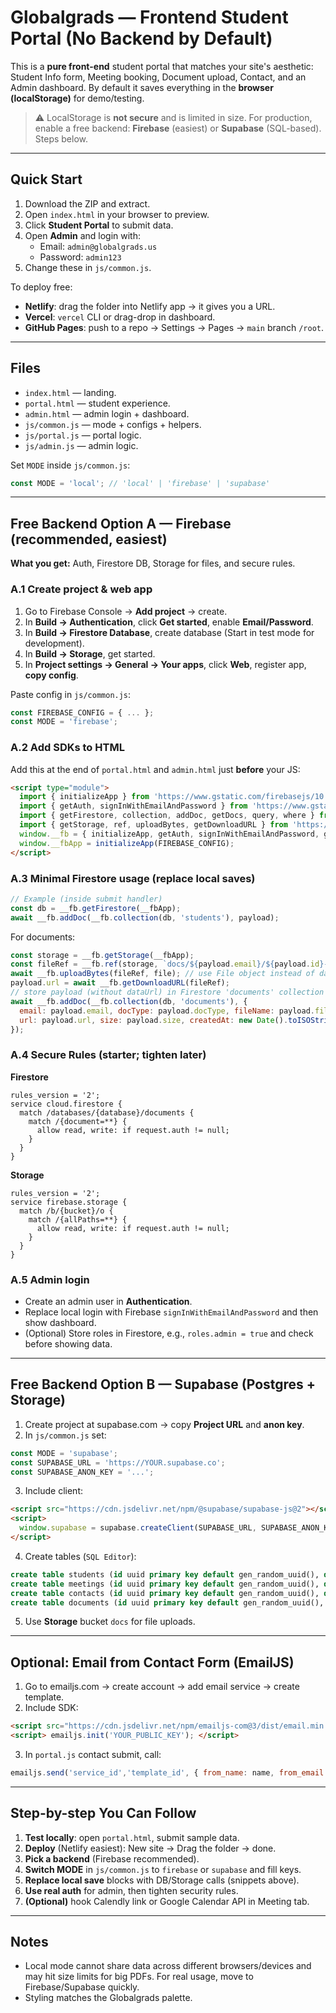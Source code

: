 # Globalgrads — Frontend Student Portal (No Backend by Default)

This is a **pure front-end** student portal that matches your site's aesthetic: Student Info form, Meeting booking, Document upload, Contact, and an Admin dashboard. By default it saves everything in the **browser (localStorage)** for demo/testing.

> ⚠️ LocalStorage is **not secure** and is limited in size. For production, enable a free backend: **Firebase** (easiest) or **Supabase** (SQL-based). Steps below.

---

## Quick Start

1. Download the ZIP and extract.
2. Open `index.html` in your browser to preview.
3. Click **Student Portal** to submit data.
4. Open **Admin** and login with:
   - Email: `admin@globalgrads.us`
   - Password: `admin123`
5. Change these in `js/common.js`.

To deploy free:
- **Netlify**: drag the folder into Netlify app → it gives you a URL.
- **Vercel**: `vercel` CLI or drag-drop in dashboard.
- **GitHub Pages**: push to a repo → Settings → Pages → `main` branch `/root`.

---

## Files

- `index.html` — landing.
- `portal.html` — student experience.
- `admin.html` — admin login + dashboard.
- `js/common.js` — mode + configs + helpers.
- `js/portal.js` — portal logic.
- `js/admin.js` — admin logic.

Set `MODE` inside `js/common.js`:
```js
const MODE = 'local'; // 'local' | 'firebase' | 'supabase'
```

---

## Free Backend Option A — Firebase (recommended, easiest)

**What you get:** Auth, Firestore DB, Storage for files, and secure rules.

### A.1 Create project & web app
1. Go to Firebase Console → **Add project** → create.
2. In **Build → Authentication**, click **Get started**, enable **Email/Password**.
3. In **Build → Firestore Database**, create database (Start in test mode for development).
4. In **Build → Storage**, get started.
5. In **Project settings → General → Your apps**, click **Web**, register app, **copy config**.

Paste config in `js/common.js`:
```js
const FIREBASE_CONFIG = { ... };
const MODE = 'firebase';
```

### A.2 Add SDKs to HTML
Add this at the end of `portal.html` and `admin.html` just **before** your JS:
```html
<script type="module">
  import { initializeApp } from 'https://www.gstatic.com/firebasejs/10.12.4/firebase-app.js';
  import { getAuth, signInWithEmailAndPassword } from 'https://www.gstatic.com/firebasejs/10.12.4/firebase-auth.js';
  import { getFirestore, collection, addDoc, getDocs, query, where } from 'https://www.gstatic.com/firebasejs/10.12.4/firebase-firestore.js';
  import { getStorage, ref, uploadBytes, getDownloadURL } from 'https://www.gstatic.com/firebasejs/10.12.4/firebase-storage.js';
  window.__fb = { initializeApp, getAuth, signInWithEmailAndPassword, getFirestore, collection, addDoc, getDocs, query, where, getStorage, ref, uploadBytes, getDownloadURL };
  window.__fbApp = initializeApp(FIREBASE_CONFIG);
</script>
```

### A.3 Minimal Firestore usage (replace local saves)
```js
// Example (inside submit handler)
const db = __fb.getFirestore(__fbApp);
await __fb.addDoc(__fb.collection(db, 'students'), payload);
```
For documents:
```js
const storage = __fb.getStorage(__fbApp);
const fileRef = __fb.ref(storage, `docs/${payload.email}/${payload.id}-${payload.fileName}`);
await __fb.uploadBytes(fileRef, file); // use File object instead of dataUrl
payload.url = await __fb.getDownloadURL(fileRef);
// store payload (without dataUrl) in Firestore 'documents' collection
await __fb.addDoc(__fb.collection(db, 'documents'), {
  email: payload.email, docType: payload.docType, fileName: payload.fileName,
  url: payload.url, size: payload.size, createdAt: new Date().toISOString()
});
```

### A.4 Secure Rules (starter; tighten later)
**Firestore**
```
rules_version = '2';
service cloud.firestore {
  match /databases/{database}/documents {
    match /{document=**} {
      allow read, write: if request.auth != null;
    }
  }
}
```
**Storage**
```
rules_version = '2';
service firebase.storage {
  match /b/{bucket}/o {
    match /{allPaths=**} {
      allow read, write: if request.auth != null;
    }
  }
}
```

### A.5 Admin login
- Create an admin user in **Authentication**.
- Replace local login with Firebase `signInWithEmailAndPassword` and then show dashboard.
- (Optional) Store roles in Firestore, e.g., `roles.admin = true` and check before showing data.

---

## Free Backend Option B — Supabase (Postgres + Storage)

1. Create project at supabase.com → copy **Project URL** and **anon key**.
2. In `js/common.js` set:
```js
const MODE = 'supabase';
const SUPABASE_URL = 'https://YOUR.supabase.co';
const SUPABASE_ANON_KEY = '...';
```
3. Include client:
```html
<script src="https://cdn.jsdelivr.net/npm/@supabase/supabase-js@2"></script>
<script>
  window.supabase = supabase.createClient(SUPABASE_URL, SUPABASE_ANON_KEY);
</script>
```
4. Create tables (`SQL Editor`):
```sql
create table students (id uuid primary key default gen_random_uuid(), data jsonb, created_at timestamp default now());
create table meetings (id uuid primary key default gen_random_uuid(), data jsonb, created_at timestamp default now());
create table contacts (id uuid primary key default gen_random_uuid(), data jsonb, created_at timestamp default now());
create table documents (id uuid primary key default gen_random_uuid(), email text, doc_type text, file_name text, url text, size int, created_at timestamp default now());
```
5. Use **Storage** bucket `docs` for file uploads.

---

## Optional: Email from Contact Form (EmailJS)

1. Go to emailjs.com → create account → add email service → create template.
2. Include SDK:
```html
<script src="https://cdn.jsdelivr.net/npm/emailjs-com@3/dist/email.min.js"></script>
<script> emailjs.init('YOUR_PUBLIC_KEY'); </script>
```
3. In `portal.js` contact submit, call:
```js
emailjs.send('service_id','template_id', { from_name: name, from_email: email, message });
```

---

## Step-by-step You Can Follow

1. **Test locally**: open `portal.html`, submit sample data.
2. **Deploy** (Netlify easiest): New site → Drag the folder → done.
3. **Pick a backend** (Firebase recommended).
4. **Switch MODE** in `js/common.js` to `firebase` or `supabase` and fill keys.
5. **Replace local save** blocks with DB/Storage calls (snippets above).
6. **Use real auth** for admin, then tighten security rules.
7. **(Optional)** hook Calendly link or Google Calendar API in Meeting tab.

---

## Notes

- Local mode cannot share data across different browsers/devices and may hit size limits for big PDFs. For real usage, move to Firebase/Supabase quickly.
- Styling matches the Globalgrads palette.
